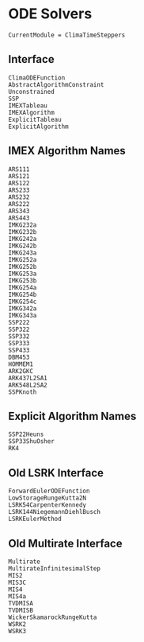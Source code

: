 # ODE Solvers

```@meta
CurrentModule = ClimaTimeSteppers
```

## Interface

```@docs
ClimaODEFunction
AbstractAlgorithmConstraint
Unconstrained
SSP
IMEXTableau
IMEXAlgorithm
ExplicitTableau
ExplicitAlgorithm
```

## IMEX Algorithm Names

```@docs
ARS111
ARS121
ARS122
ARS233
ARS232
ARS222
ARS343
ARS443
IMKG232a
IMKG232b
IMKG242a
IMKG242b
IMKG243a
IMKG252a
IMKG252b
IMKG253a
IMKG253b
IMKG254a
IMKG254b
IMKG254c
IMKG342a
IMKG343a
SSP222
SSP322
SSP332
SSP333
SSP433
DBM453
HOMMEM1
ARK2GKC
ARK437L2SA1
ARK548L2SA2
SSPKnoth
```

## Explicit Algorithm Names

```@docs
SSP22Heuns
SSP33ShuOsher
RK4
```

## Old LSRK Interface

```@docs
ForwardEulerODEFunction
LowStorageRungeKutta2N
LSRK54CarpenterKennedy
LSRK144NiegemannDiehlBusch
LSRKEulerMethod
```

## Old Multirate Interface

```@docs
Multirate
MultirateInfinitesimalStep
MIS2
MIS3C
MIS4
MIS4a
TVDMISA
TVDMISB
WickerSkamarockRungeKutta
WSRK2
WSRK3
```
